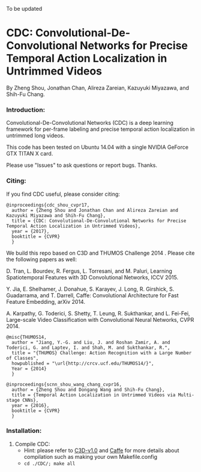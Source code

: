 To be updated

# CDC: Convolutional-De-Convolutional Networks for Precise Temporal Action Localization in Untrimmed Videos

By Zheng Shou, Jonathan Chan, Alireza Zareian, Kazuyuki Miyazawa, and Shih-Fu Chang.

### Introduction:

Convolutional-De-Convolutional Networks (CDC) is a deep learning framework for per-frame labeling and precise temporal action localization in untrimmed long videos.

This code has been tested on Ubuntu 14.04 with a single NVIDIA GeForce GTX TITAN X card.

Please use "Issues" to ask questions or report bugs. Thanks.

[comment]: # (Current code is our rough version and we are improving its implementation details, while the current version suffices to run demo, repeat our experimental results, and train your own models.)

### Citing:

If you find CDC useful, please consider citing:

    @inproceedings{cdc_shou_cvpr17,
      author = {Zheng Shou and Jonathan Chan and Alireza Zareian and Kazuyuki Miyazawa and Shih-Fu Chang},
      title = {CDC: Convolutional-De-Convolutional Networks for Precise Temporal Action Localization in Untrimmed Videos},
      year = {2017},
      booktitle = {CVPR} 
      }
    
We build this repo based on C3D and THUMOS Challenge 2014 . Please cite the following papers as well:

D. Tran, L. Bourdev, R. Fergus, L. Torresani, and M. Paluri, Learning Spatiotemporal Features with 3D Convolutional Networks, ICCV 2015.

Y. Jia, E. Shelhamer, J. Donahue, S. Karayev, J. Long, R. Girshick, S. Guadarrama, and T. Darrell, Caffe: Convolutional Architecture for Fast Feature Embedding, arXiv 2014.

A. Karpathy, G. Toderici, S. Shetty, T. Leung, R. Sukthankar, and L. Fei-Fei, Large-scale Video Classification with Convolutional Neural Networks, CVPR 2014.

    @misc{THUMOS14,
      author = "Jiang, Y.-G. and Liu, J. and Roshan Zamir, A. and Toderici, G. and Laptev, I. and Shah, M. and Sukthankar, R.",
      title = "{THUMOS} Challenge: Action Recognition with a Large Number of Classes",
      howpublished = "\url{http://crcv.ucf.edu/THUMOS14/}",
      Year = {2014}
      }
      
    @inproceedings{scnn_shou_wang_chang_cvpr16,
      author = {Zheng Shou and Dongang Wang and Shih-Fu Chang},
      title = {Temporal Action Localization in Untrimmed Videos via Multi-stage CNNs},
      year = {2016},
      booktitle = {CVPR} 
      }
      
### Installation:
1. Compile CDC:
    - Hint: please refer to [C3D-v1.0](https://github.com/facebook/C3D/tree/master/C3D-v1.0) and [Caffe](https://github.com/BVLC/caffe) for more details about compilation such as making your own Makefile.config
    - `cd ./CDC/; make all`


